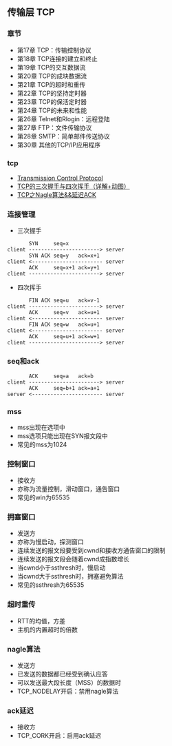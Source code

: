 ## 传输层 TCP

### 章节

- 第17章 TCP：传输控制协议
- 第18章 TCP连接的建立和终止
- 第19章 TCP的交互数据流
- 第20章 TCP的成块数据流
- 第21章 TCP的超时和重传
- 第22章 TCP的坚持定时器
- 第23章 TCP的保活定时器
- 第24章 TCP的未来和性能
- 第26章 Telnet和Rlogin：远程登陆
- 第27章 FTP：文件传输协议
- 第28章 SMTP：简单邮件传送协议
- 第30章 其他的TCP/IP应用程序

### tcp

- [Transmission Control Protocol](https://en.wikipedia.org/wiki/Transmission_Control_Protocol)
- [TCP的三次握手与四次挥手（详解+动图）](https://blog.csdn.net/qzcsu/article/details/72861891)
- [TCP之Nagle算法&&延迟ACK](https://www.cnblogs.com/wanpengcoder/p/5366156.html)

### 连接管理

- 三次握手

```
       SYN     seq=x
client -----------------------> server
       SYN ACK seq=y   ack=x+1
client <----------------------- server
       ACK     seq=x+1 ack=y+1
client -----------------------> server 
```

- 四次挥手

```
       FIN ACK seq=u   ack=v-1
client -----------------------> server
       ACK     seq=v   ack=u+1
client <----------------------- server
       FIN ACK seq=w   ack=u+1
client <----------------------- server
       ACK     seq=u+1 ack=w+1
client -----------------------> server
```

### seq和ack

```
       ACK     seq=a   ack=b
client -----------------------> server
       ACK     seq=b+1 ack=a+1
server <----------------------- server
```

### mss

- mss出现在选项中
- mss选项只能出现在SYN报文段中
- 常见的mss为1024

### 控制窗口

- 接收方
- 亦称为流量控制，滑动窗口，通告窗口
- 常见的win为65535

### 拥塞窗口

- 发送方
- 亦称为慢启动，探测窗口
- 连续发送的报文段要受到cwnd和接收方通告窗口的限制
- 连续发送的报文段会随着cwnd成指数增长
- 当cwnd小于ssthresh时，慢启动
- 当cwnd大于ssthresh时，拥塞避免算法
- 常见的ssthresh为65535

### 超时重传

- RTT的均值，方差
- 主机的内置超时的倍数

### nagle算法

- 发送方
- 已发送的数据都已经受到确认应答
- 可以发送最大段长度（MSS）的数据时
- TCP_NODELAY开启：禁用nagle算法

### ack延迟

- 接收方
- TCP_CORK开启：启用ack延迟
